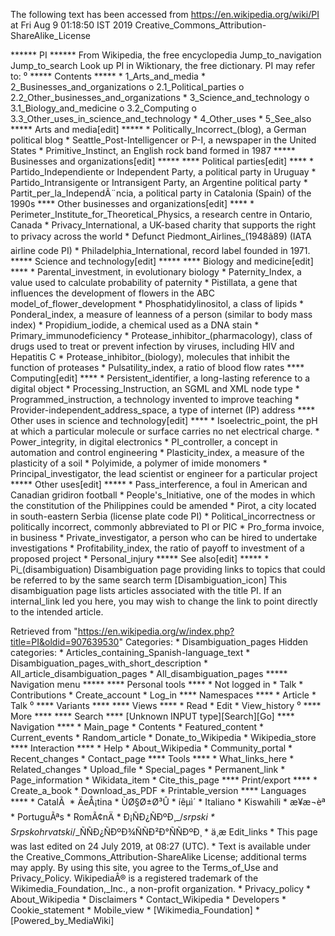 The following text has been accessed from https://en.wikipedia.org/wiki/PI at Fri Aug 9 01:18:50 IST 2019
Creative_Commons_Attribution-ShareAlike_License




















****** PI ******
From Wikipedia, the free encyclopedia
Jump_to_navigation Jump_to_search
 Look up PI in Wiktionary, the free dictionary.
PI may refer to:
⁰
***** Contents *****
    * 1_Arts_and_media
    * 2_Businesses_and_organizations
          o 2.1_Political_parties
          o 2.2_Other_businesses_and_organizations
    * 3_Science_and_technology
          o 3.1_Biology_and_medicine
          o 3.2_Computing
          o 3.3_Other_uses_in_science_and_technology
    * 4_Other_uses
    * 5_See_also
***** Arts and media[edit] *****
    * Politically_Incorrect_(blog), a German political blog
    * Seattle_Post-Intelligencer or P-I, a newspaper in the United States
    * Primitive_Instinct, an English rock band formed in 1987
***** Businesses and organizations[edit] *****
**** Political parties[edit] ****
    * Partido_Independiente or Independent Party, a political party in Uruguay
    * Partido_Intransigente or Intransigent Party, an Argentine political party
    * Partit_per_la_IndependÃ¨ncia, a political party in Catalonia (Spain) of
      the 1990s
**** Other businesses and organizations[edit] ****
    * Perimeter_Institute_for_Theoretical_Physics, a research centre in
      Ontario, Canada
    * Privacy_International, a UK-based charity that supports the right to
      privacy across the world
    * Defunct Piedmont_Airlines_(1948â89) (IATA airline code PI)
    * Philadelphia_International, record label founded in 1971.
***** Science and technology[edit] *****
**** Biology and medicine[edit] ****
    * Parental_investment, in evolutionary biology
    * Paternity_Index, a value used to calculate probability of paternity
    * Pistillata, a gene that influences the development of flowers in the ABC
      model_of_flower_development
    * Phosphatidylinositol, a class of lipids
    * Ponderal_index, a measure of leanness of a person (similar to body mass
      index)
    * Propidium_iodide, a chemical used as a DNA stain
    * Primary_immunodeficiency
    * Protease_inhibitor_(pharmacology), class of drugs used to treat or
      prevent infection by viruses, including HIV and Hepatitis C
    * Protease_inhibitor_(biology), molecules that inhibit the function of
      proteases
    * Pulsatility_index, a ratio of blood flow rates
**** Computing[edit] ****
    * Persistent_identifier, a long-lasting reference to a digital object
    * Processing_Instruction, an SGML and XML node type
    * Programmed_instruction, a technology invented to improve teaching
    * Provider-independent_address_space, a type of internet (IP) address
**** Other uses in science and technology[edit] ****
    * Isoelectric_point, the pH at which a particular molecule or surface
      carries no net electrical charge.
    * Power_integrity, in digital electronics
    * PI_controller, a concept in automation and control engineering
    * Plasticity_index, a measure of the plasticity of a soil
    * Polyimide, a polymer of imide monomers
    * Principal_investigator, the lead scientist or engineer for a particular
      project
***** Other uses[edit] *****
    * Pass_interference, a foul in American and Canadian gridiron football
    * People's_Initiative, one of the modes in which the constitution of the
      Philippines could be amended
    * Pirot, a city located in south-eastern Serbia (license plate code PI)
    * Political_incorrectness or politically incorrect, commonly abbreviated to
      PI or PIC
    * Pro_forma invoice, in business
    * Private_investigator, a person who can be hired to undertake
      investigations
    * Profitability_index, the ratio of payoff to investment of a proposed
      project
    * Personal_injury
***** See also[edit] *****
    * Pi_(disambiguation)
                      Disambiguation page providing links to topics that could
                      be referred to by the same search term
[Disambiguation_icon] This disambiguation page lists articles associated with
                      the title PI.
                      If an internal_link led you here, you may wish to change
                      the link to point directly to the intended article.

Retrieved from "https://en.wikipedia.org/w/index.php?title=PI&oldid=907639530"
Categories:
    * Disambiguation_pages
Hidden categories:
    * Articles_containing_Spanish-language_text
    * Disambiguation_pages_with_short_description
    * All_article_disambiguation_pages
    * All_disambiguation_pages
***** Navigation menu *****
**** Personal tools ****
    * Not logged in
    * Talk
    * Contributions
    * Create_account
    * Log_in
**** Namespaces ****
    * Article
    * Talk
⁰
**** Variants ****
**** Views ****
    * Read
    * Edit
    * View_history
⁰
**** More ****
**** Search ****
[Unknown INPUT type][Search][Go]
**** Navigation ****
    * Main_page
    * Contents
    * Featured_content
    * Current_events
    * Random_article
    * Donate_to_Wikipedia
    * Wikipedia_store
**** Interaction ****
    * Help
    * About_Wikipedia
    * Community_portal
    * Recent_changes
    * Contact_page
**** Tools ****
    * What_links_here
    * Related_changes
    * Upload_file
    * Special_pages
    * Permanent_link
    * Page_information
    * Wikidata_item
    * Cite_this_page
**** Print/export ****
    * Create_a_book
    * Download_as_PDF
    * Printable_version
**** Languages ****
    * CatalÃ 
    * ÄeÅ¡tina
    * ÙØ§Ø±Ø³Û
    * íêµ­ì´
    * Italiano
    * Kiswahili
    * æ¥æ¬èª
    * PortuguÃªs
    * RomÃ¢nÄ
    * Ð¡ÑÐ¿ÑÐºÐ¸_/_srpski
    * Srpskohrvatski_/_ÑÑÐ¿ÑÐºÐ¾ÑÑÐ²Ð°ÑÑÐºÐ¸
    * ä¸­æ
Edit_links
    * This page was last edited on 24 July 2019, at 08:27 (UTC).
    * Text is available under the Creative_Commons_Attribution-ShareAlike
      License; additional terms may apply. By using this site, you agree to the
      Terms_of_Use and Privacy_Policy. WikipediaÂ® is a registered trademark of
      the Wikimedia_Foundation,_Inc., a non-profit organization.
    * Privacy_policy
    * About_Wikipedia
    * Disclaimers
    * Contact_Wikipedia
    * Developers
    * Cookie_statement
    * Mobile_view
    * [Wikimedia_Foundation]
    * [Powered_by_MediaWiki]
